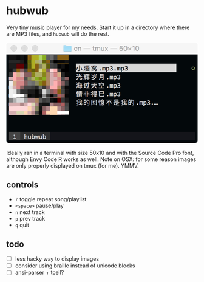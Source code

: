 # hubwub

Very tiny music player for my needs. Start it up in a directory where there are
MP3 files, and `hubwub` will do the rest.

<img src='./demo.png'>

Ideally ran in a terminal with size 50x10 and with the Source Code Pro font,
although Envy Code R works as well. Note on OSX: for some reason images are
only properly displayed on tmux (for me). YMMV.

## controls

- `r` toggle repeat song/playlist
- `<space>` pause/play
- `n` next track
- `p` prev track
- `q` quit

## todo

- [ ] less hacky way to display images
- [ ] consider using braille instead of unicode blocks
- [ ] ansi-parser + tcell?
